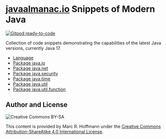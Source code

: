 # [javaalmanac.io](https://javaalmanac.io/) Snippets of Modern Java

[![Gitpod ready-to-code](https://gitpod.io/button/open-in-gitpod.svg)](https://gitpod.io/#https://github.com/marchof/io.javaalmanac.snippets)

Collection of code snippets demonstrating the capabilities of the latest Java versions, currently Java 17.

* [Language](src/main/java/io/javaalmanac/snippets/language)
* [Package java.io](src/main/java/io/javaalmanac/snippets/io)
* [Package java.net](src/main/java/io/javaalmanac/snippets/net)
* [Package java.security](src/main/java/io/javaalmanac/snippets/security)
* [Package java.time](src/main/java/io/javaalmanac/snippets/time)
* [Package java.util](src/main/java/io/javaalmanac/snippets/util)
* [Package java.util.function](src/main/java/io/javaalmanac/snippets/function)


## Author and License

![Creative Commons BY-SA](https://i.creativecommons.org/l/by-sa/4.0/88x31.png)

This content is provided by Marc R. Hoffmann under the
[Creative Commons Attribution-ShareAlike 4.0 International License](http://creativecommons.org/licenses/by-sa/4.0/).
